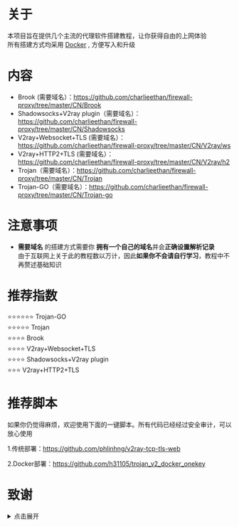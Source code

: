 # 关于
本项目旨在提供几个主流的代理软件搭建教程，让你获得自由的上网体验    
所有搭建方式均采用 [Docker](https://hub.docker.com/) , 方便写入和升级     
# 内容
- Brook (需要域名）：https://github.com/charlieethan/firewall-proxy/tree/master/CN/Brook
- Shadowsocks+V2ray plugin（需要域名）：https://github.com/charlieethan/firewall-proxy/tree/master/CN/Shadowsocks  
- V2ray+Websocket+TLS (需要域名）：https://github.com/charlieethan/firewall-proxy/tree/master/CN/V2ray/ws     
- V2ray+HTTP2+TLS (需要域名）：https://github.com/charlieethan/firewall-proxy/tree/master/CN/V2ray/h2         
- Trojan（需要域名）：https://github.com/charlieethan/firewall-proxy/tree/master/CN/Trojan      
- Trojan-GO（需要域名）：https://github.com/charlieethan/firewall-proxy/tree/master/CN/Trojan-go    
# 注意事项
- **需要域名** 的搭建方式需要你 **拥有一个自己的域名**并会**正确设置解析记录**     
由于互联网上关于此的教程数以万计，因此**如果你不会请自行学习**，教程中不再赘述基础知识
# 推荐指数  
⭐⭐⭐⭐⭐⭐ Trojan-GO       
⭐⭐⭐⭐⭐ Trojan         
⭐⭐⭐⭐ Brook    	
⭐⭐⭐⭐ V2ray+Websocket+TLS     
⭐⭐⭐⭐ Shadowsocks+V2ray plugin    
⭐⭐⭐ V2ray+HTTP2+TLS       
# 推荐脚本	
如果你仍觉得麻烦，欢迎使用下面的一键脚本。所有代码已经经过安全审计，可以放心使用		

1.传统部署：https://github.com/phlinhng/v2ray-tcp-tls-web		

2.Docker部署：https://github.com/h31105/trojan_v2_docker_onekey			
# 致谢  
<details>
<summary>点击展开 </summary>

- [@teddysun](https://hub.docker.com/u/teddysun)    
- [Shadowsocks-libev](https://github.com/shadowsocks/shadowsocks-libev)    
- [Brook](https://github.com/txthinking/brook)				  
- [V2ray(V2fly)](https://github.com/v2fly/v2ray-core)         
- [Trojan](https://github.com/trojan-gfw/trojan)       
- [Trojan-GO](https://github.com/p4gefau1t/trojan-go)              
- [across](https://github.com/teddysun/across)     
- [Trojan-Qt5](https://github.com/Trojan-Qt5/Trojan-Qt5)     
- [v2rayN](https://github.com/2dust/v2rayN)      
- [v2rayNG](https://github.com/2dust/v2rayNG)     
- [shadowsocks-android](https://github.com/shadowsocks/shadowsocks-android)     
- [shadowsocks-windows](https://github.com/shadowsocks/shadowsocks-windows)       
</details>
